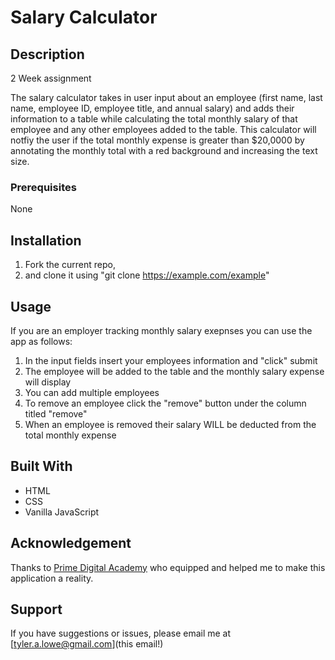 # Salary Calculator

## Description

2 Week assignment

The salary calculator takes in user input about an employee (first name, last name, employee ID, employee title, and annual salary) and adds their information to a table while calculating the total monthly salary of that employee and any other employees added to the table. This calculator will notfiy the user if the total monthly expense is greater than $20,0000 by annotating the monthly total with a red background and increasing the text size. 


### Prerequisites

None

## Installation


1. Fork the current repo,
2. and clone it using "git clone https://example.com/example"


## Usage
If you are an employer tracking monthly salary exepnses you can use the app as follows:

1. In the input fields insert your employees information and "click" submit
2. The employee will be added to the table and the monthly salary expense will display
3. You can add multiple employees 
4. To remove an employee click the "remove" button under the column titled "remove"
5. When an employee is removed their salary WILL be deducted from the total monthly expense


## Built With

- HTML
- CSS
- Vanilla JavaScript

## Acknowledgement
Thanks to [Prime Digital Academy](www.primeacademy.io) who equipped and helped me to make this application a reality.

## Support
If you have suggestions or issues, please email me at [tyler.a.lowe@gmail.com](this email!)